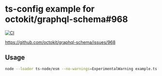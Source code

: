 # ts-config example for octokit/graphql-schema#968

[![CI](https://github.com/kachick/example-octokit-graphql-schema-968/actions/workflows/ci.yml/badge.svg?branch=main)](https://github.com/kachick/example-octokit-graphql-schema-968/actions/workflows/ci.yml?query=branch%3Amain+)

<https://github.com/octokit/graphql-schema/issues/968>

## Usage

```bash
node --loader ts-node/esm --no-warnings=ExperimentalWarning example.ts
```
